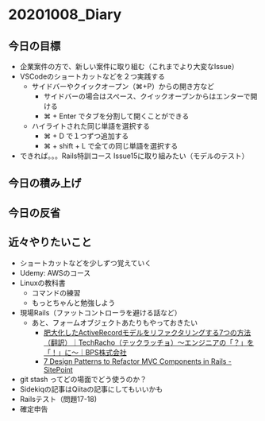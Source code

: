 # 20201008_Diary

## 今日の目標

- 企業案件の方で、新しい案件に取り組む（これまでより大変なIssue）
- VSCodeのショートカットなどを２つ実践する
  - サイドバーやクイックオープン（⌘+P）からの開き方など
    - サイドバーの場合はスペース、クイックオープンからはエンターで開ける
    - ⌘ + Enter でタブを分割して開くことができる
  - ハイライトされた同じ単語を選択する
    - ⌘ + D で１つずつ追加する
    - ⌘ + shift + L で全ての同じ単語を選択する
- できれば。。。Rails特訓コース Issue15に取り組みたい（モデルのテスト）

## 今日の積み上げ

## 今日の反省


## 近々やりたいこと

- ショートカットなどを少しずつ覚えていく
- Udemy: AWSのコース
- Linuxの教科書
  - コマンドの練習
  - もっとちゃんと勉強しよう
- 現場Rails（ファットコントローラを避ける話など）
  - あと、フォームオブジェクトあたりもやっておきたい
    - [肥大化したActiveRecordモデルをリファクタリングする7つの方法（翻訳）｜TechRacho（テックラッチョ）〜エンジニアの「？」を「！」に〜｜BPS株式会社](https://techracho.bpsinc.jp/hachi8833/2013_11_19/14738)
    - [7 Design Patterns to Refactor MVC Components in Rails \- SitePoint](https://www.sitepoint.com/7-design-patterns-to-refactor-mvc-components-in-rails/)
- git stash ってどの場面でどう使うのか？
- Sidekiqの記事はQiitaの記事にしてもいいかも
- Railsテスト（問題17-18)
- 確定申告
